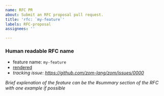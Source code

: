 ```yaml
---
name: RFC PR
about: Submit an RFC proposal pull request.
title: 'rfc: `my-feature`'
labels: RFC-proposal
assignees: ''

---
```


### Human readable RFC name

- feature name: `my-feature`
- [rendered](https://github.com/USERNAME/zom-rfcs/blob/my-feature/text/0000-my-feature.md)
- *tracking issue: https://github.com/zom-lang/zom/issues/0000*

*Brief explenation of the feature can be the #summary section of the RFC with one example if possible*
